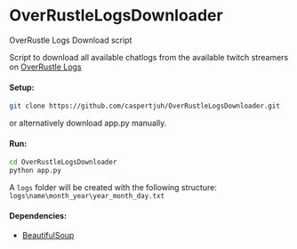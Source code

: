 # OverRustleLogsDownloader
OverRustle Logs Download script

Script to download all available chatlogs from the available twitch streamers on [OverRustle Logs](https://overrustlelogs.net/)

#### Setup:
```bash
git clone https://github.com/caspertjuh/OverRustleLogsDownloader.git
```

or alternatively download app.py manually.

#### Run:
```bash
cd OverRustleLogsDownloader
python app.py
```
A `logs` folder will be created with the following structure:
`logs\name\month_year\year_month_day.txt`

#### Dependencies:
- [BeautifulSoup](https://pypi.org/project/beautifulsoup4/)
